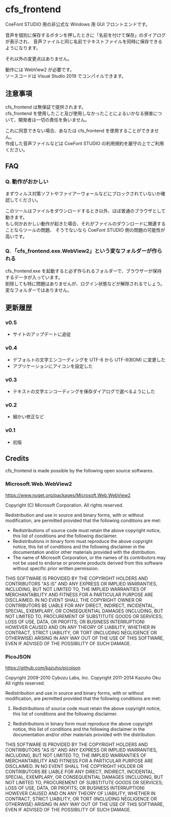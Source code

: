 # cfs_frontend

CoeFont STUDIO 用の非公式な Windows 用 GUI フロントエンドです。

音声を個別に保存するボタンを押したときに「名前を付けて保存」のダイアログが表示され、
音声ファイルと同じ名前でテキストファイルを同時に保存できるようになります。

それ以外の変更点はありません。

動作には WebView2 が必要です。  
ソースコードは Visual Studio 2019 でコンパイルできます。

## 注意事項

cfs_frontend は無保証で提供されます。  
cfs_frontend を使用したこと及び使用しなかったことによるいかなる損害について、開発者は一切の責任を負いません。

これに同意できない場合、あなたは cfs_frontend を使用することができません。  
作成した音声ファイルなどは CoeFont STUDIO の利用規約を厳守の上でご利用ください。

## FAQ

### Q. 動作がおかしい

まずウィルス対策ソフトやファイアーウォールなどにブロックされていないか確認してください。

このツールはファイルをダウンロードするとき以外、ほぼ普通のブラウザとして動きます。  
もし何かおかしい動作が起きた場合、それがファイルのダウンロードに関連することならツールの問題、
そうでないなら CoeFont STUDIO 側の問題の可能性が高いです。

### Q. 「cfs_frontend.exe.WebView2」という変なフォルダーが作られる

cfs_frontend.exe を起動すると必ず作られるフォルダーで、ブラウザーが保持するデータが入っています。  
削除しても特に問題はありませんが、ログイン状態などが解除されるでしょう。  
変なフォルダーではありません。

## 更新履歴

### v0.5

- サイトのアップデートに追従

### v0.4

- デフォルトの文字エンコーディングを UTF-8 から UTF-8(BOM) に変更した
- アプリケーションにアイコンを設定した

### v0.3

- テキストの文字エンコーディングを保存ダイアログで選べるようにした

### v0.2

- 細かい修正など

### v0.1

- 初版

## Credits

cfs_frontend is made possible by the following open source softwares.

### Microsoft.Web.WebView2

https://www.nuget.org/packages/Microsoft.Web.WebView2

Copyright (C) Microsoft Corporation. All rights reserved.

Redistribution and use in source and binary forms, with or without
modification, are permitted provided that the following conditions are
met:

   * Redistributions of source code must retain the above copyright
notice, this list of conditions and the following disclaimer.
   * Redistributions in binary form must reproduce the above
copyright notice, this list of conditions and the following disclaimer
in the documentation and/or other materials provided with the
distribution.
   * The name of Microsoft Corporation, or the names of its contributors 
may not be used to endorse or promote products derived from this
software without specific prior written permission.

THIS SOFTWARE IS PROVIDED BY THE COPYRIGHT HOLDERS AND CONTRIBUTORS
"AS IS" AND ANY EXPRESS OR IMPLIED WARRANTIES, INCLUDING, BUT NOT
LIMITED TO, THE IMPLIED WARRANTIES OF MERCHANTABILITY AND FITNESS FOR
A PARTICULAR PURPOSE ARE DISCLAIMED. IN NO EVENT SHALL THE COPYRIGHT
OWNER OR CONTRIBUTORS BE LIABLE FOR ANY DIRECT, INDIRECT, INCIDENTAL,
SPECIAL, EXEMPLARY, OR CONSEQUENTIAL DAMAGES (INCLUDING, BUT NOT
LIMITED TO, PROCUREMENT OF SUBSTITUTE GOODS OR SERVICES; LOSS OF USE,
DATA, OR PROFITS; OR BUSINESS INTERRUPTION) HOWEVER CAUSED AND ON ANY
THEORY OF LIABILITY, WHETHER IN CONTRACT, STRICT LIABILITY, OR TORT
(INCLUDING NEGLIGENCE OR OTHERWISE) ARISING IN ANY WAY OUT OF THE USE
OF THIS SOFTWARE, EVEN IF ADVISED OF THE POSSIBILITY OF SUCH DAMAGE.

### PicoJSON

https://github.com/kazuho/picojson

Copyright 2009-2010 Cybozu Labs, Inc.
Copyright 2011-2014 Kazuho Oku
All rights reserved.

Redistribution and use in source and binary forms, with or without
modification, are permitted provided that the following conditions are met:

1. Redistributions of source code must retain the above copyright notice,
   this list of conditions and the following disclaimer.

2. Redistributions in binary form must reproduce the above copyright notice,
   this list of conditions and the following disclaimer in the documentation
   and/or other materials provided with the distribution.

THIS SOFTWARE IS PROVIDED BY THE COPYRIGHT HOLDERS AND CONTRIBUTORS "AS IS"
AND ANY EXPRESS OR IMPLIED WARRANTIES, INCLUDING, BUT NOT LIMITED TO, THE
IMPLIED WARRANTIES OF MERCHANTABILITY AND FITNESS FOR A PARTICULAR PURPOSE
ARE DISCLAIMED. IN NO EVENT SHALL THE COPYRIGHT HOLDER OR CONTRIBUTORS BE
LIABLE FOR ANY DIRECT, INDIRECT, INCIDENTAL, SPECIAL, EXEMPLARY, OR
CONSEQUENTIAL DAMAGES (INCLUDING, BUT NOT LIMITED TO, PROCUREMENT OF
SUBSTITUTE GOODS OR SERVICES; LOSS OF USE, DATA, OR PROFITS; OR BUSINESS
INTERRUPTION) HOWEVER CAUSED AND ON ANY THEORY OF LIABILITY, WHETHER IN
CONTRACT, STRICT LIABILITY, OR TORT (INCLUDING NEGLIGENCE OR OTHERWISE)
ARISING IN ANY WAY OUT OF THE USE OF THIS SOFTWARE, EVEN IF ADVISED OF THE
POSSIBILITY OF SUCH DAMAGE.
